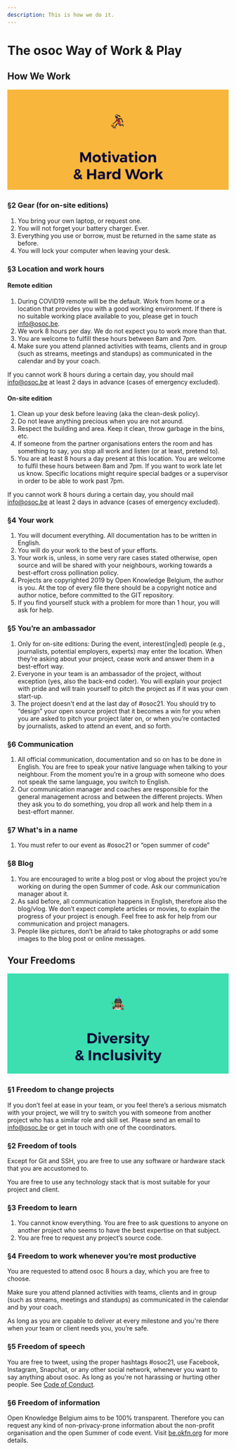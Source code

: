 ```yaml
---
description: This is how we do it.
---
```


# The osoc Way of Work & Play

## **How We Work**

![Motivation &amp; Hard Work!](../.gitbook/assets/screenshot-2019-06-18-at-15.11.32.png)

### **§2 Gear \(for on-site editions\)**

1. You bring your own laptop, or request one.
2. You will not forget your battery charger. Ever.
3. Everything you use or borrow, must be returned in the same state as before.
4. You will lock your computer when leaving your desk.

### **§3 Location and work hours**

#### Remote edition

1. During COVID19 remote will be the default. Work from home or a location that provides you with a good working environment. If there is no suitable working place available to you, please get in touch [info@osoc.be](mailto:info@osoc.be).
2. We work 8 hours per day. We do not expect you to work more than that.
3. You are welcome to fulfill these hours between 8am and 7pm.
4. Make sure you attend planned activities with teams, clients and in group  \(such as streams, meetings and standups\) as communicated in the calendar and by your coach.

If you cannot work 8 hours during a certain day, you should mail [info@osoc.be](mailto:info@osoc.be) at least 2 days in advance \(cases of emergency excluded\).

#### On-site edition

1. Clean up your desk before leaving \(aka the clean-desk policy\).
2. Do not leave anything precious when you are not around.
3. Respect the building and area. Keep it clean, throw garbage in the bins, etc.
4. If someone from the partner organisations enters the room and has something to say, you stop all work and listen \(or at least, pretend to\).
5. You are at least 8 hours a day present at this location. You are welcome to fulfil these hours between 8am and 7pm. If you want to work late let us know. Specific locations might require special badges or a supervisor in order to be able to work past 7pm.

If you cannot work 8 hours during a certain day, you should mail [info@osoc.be](mailto:info@osoc.be) at least 2 days in advance \(cases of emergency excluded\).

### **§4 Your work**

1. You will document everything. All documentation has to be written in English.
2. You will do your work to the best of your efforts.
3. Your work is, unless, in some very rare cases stated otherwise, open source and will be shared with your neighbours, working towards a best-effort cross pollination policy.
4. Projects are copyrighted 2019 by Open Knowledge Belgium, the author is you. At the top of every file there should be a copyright notice and author notice, before committed to the GIT repository.
5. If you find yourself stuck with a problem for more than 1 hour, you will ask for help.

### **§5 You’re an ambassador**

1. Only for on-site editions: During the event, interest\(ing\|ed\) people \(e.g., journalists, potential employers, experts\) may enter the location. When they’re asking about your project, cease work and answer them in a best-effort way.
2. Everyone in your team is an ambassador of the project, without exception \(yes, also the back-end coder\). You will explain your project with pride and will train yourself to pitch the project as if it was your own start-up.
3. The project doesn’t end at the last day of \#osoc21. You should try to “design” your open source project that it becomes a win for you when you are asked to pitch your project later on, or when you’re contacted by journalists, asked to attend an event, and so forth.

### **§6 Communication**

1. All official communication, documentation and so on has to be done in English. You are free to speak your native language when talking to your neighbour. From the moment you’re in a group with someone who does not speak the same language, you switch to English.
2. Our communication manager and coaches are responsible for the general management across and between the different projects. When they ask you to do something, you drop all work and help them in a best-effort manner.

### **§7 What's in a name**

1. You must refer to our event as \#osoc21 or “open summer of code”

### **§8 Blog**

1. You are encouraged to write a blog post or vlog about the project you’re working on during the open Summer of code. Ask our communication manager about it.
2. As said before, all communication happens in English, therefore also the blog/vlog. We don’t expect complete articles or movies, to explain the progress of your project is enough. Feel free to ask for help from our communication and project managers.
3. People like pictures, don’t be afraid to take photographs or add some images to the blog post or online messages.

## **Your Freedoms**

![Freedom for everyone!](../.gitbook/assets/screenshot-2019-06-18-at-15.11.25.png)

### **§1 Freedom to change projects**

If you don’t feel at ease in your team, or you feel there’s a serious mismatch with your project, we will try to switch you with someone from another project who has a similar role and skill set. Please send an email to [info@osoc.be](mailto:info@osoc.be) or get in touch with one of the coordinators.

### **§2 Freedom of tools**

Except for Git and SSH, you are free to use any software or hardware stack that you are accustomed to.

You are free to use any technology stack that is most suitable for your project and client.

### **§3 Freedom to learn**

1. You cannot know everything. You are free to ask questions to anyone on another project who seems to have the best expertise on that subject.
2. You are free to request any project’s source code.

### **§4 Freedom to work whenever you’re most productive**

You are requested to attend osoc 8 hours a day, which you are free to choose.

Make sure you attend planned activities with teams, clients and in group  \(such as streams, meetings and standups\) as communicated in the calendar and by your coach.

As long as you are capable to deliver at every milestone and you're there when your team or client needs you, you’re safe.

### **§5 Freedom of speech**

You are free to tweet, using the proper hashtags \#osoc21, use Facebook, Instagram, Snapchat, or any other social network, whenever you want to say anything about osoc. As long as you're not harassing or hurting other people. See [Code of Conduct](../code-of-conduct.md).

### **§6 Freedom of information**

Open Knowledge Belgium aims to be 100% transparent. Therefore you can request any kind of non-privacy-prone information about the non-profit organisation and the open Summer of code event. Visit [be.okfn.org](http://be.okfn.org/) for more details.

